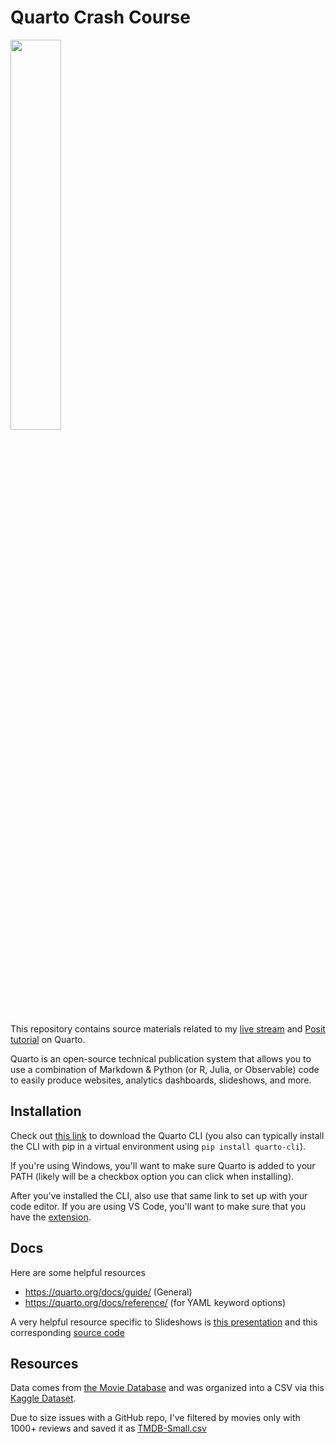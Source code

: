 # Quarto Crash Course
<img src="https://github.com/user-attachments/assets/6aa80d6c-fb2c-4084-be5c-6f6b85c56959" width="40%">

This repository contains source materials related to my [live stream](https://www.youtube.com/live/IawWadxgYfc?si=_6t43ECjQKSs8Isj) and [Posit tutorial](https://youtu.be/_VKxTPWDhA4?si=pwEuFcN0FPfixGZU) on Quarto.

Quarto is an open-source technical publication system that allows you to use a combination of Markdown & Python (or R, Julia, or Observable) code to easily produce websites, analytics dashboards, slideshows, and more.

## Installation

Check out [this link](https://quarto.org/docs/get-started/) to download the Quarto CLI (you also can typically install the CLI with pip in a virtual environment using `pip install quarto-cli`).

If you're using Windows, you'll want to make sure Quarto is added to your PATH (likely will be a checkbox option you can click when installing).

After you've installed the CLI, also use that same link to set up with your code editor. If you are using VS Code, you'll want to make sure that you have the [extension](https://marketplace.visualstudio.com/items?itemName=quarto.quarto).

## Docs

Here are some helpful resources

- https://quarto.org/docs/guide/ (General)
- https://quarto.org/docs/reference/ (for YAML keyword options)

A very helpful resource specific to Slideshows is [this presentation](https://quarto.org/docs/presentations/revealjs/demo/#/title-slide) and this corresponding [source code](https://github.com/quarto-dev/quarto-web/blob/main/docs/presentations/revealjs/demo/index.qmd)


## Resources

Data comes from [the Movie Database](https://www.themoviedb.org/) and was organized into a CSV via this [Kaggle Dataset](https://www.kaggle.com/datasets/asaniczka/tmdb-movies-dataset-2023-930k-movies). 

Due to size issues with a GitHub repo, I've filtered by movies only with 1000+ reviews and saved it as [TMDB-Small.csv](./data/TMDB-Small.csv)
